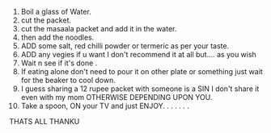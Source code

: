 1. Boil a glass of Water.
2. cut the packet. 
3. cut the masaala packet and add it in the water.
4. then add the noodles.
5. ADD some salt, red chilli powder or termeric as per your taste.
6. ADD any vegies if u want I don't recommend it at all but.... as you wish
7. Wait n see if it's done .
8. If eating alone don't need to pour it on other plate or something just wait for the beaker to cool down.
9. I guess sharing a 12 rupee packet with someone is a SIN I don't share it even with my mom OTHERWISE DEPENDING UPON YOU.
10. Take a spoon, ON your TV and just ENJOY. 
.
.
.
.
.
.

THATS ALL
THANKU
